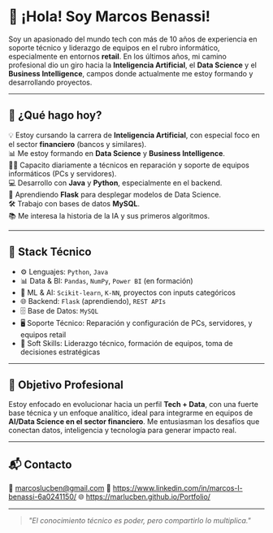 # 👋 ¡Hola! Soy Marcos Benassi!

Soy un apasionado del mundo tech con más de 10 años de experiencia en soporte técnico y liderazgo de equipos en el rubro informático, especialmente en entornos **retail**. En los últimos años, mi camino profesional dio un giro hacia la **Inteligencia Artificial**, el **Data Science** y el **Business Intelligence**, campos donde actualmente me estoy formando y desarrollando proyectos.

---

## 🧠 ¿Qué hago hoy?

💡 Estoy cursando la carrera de **Inteligencia Artificial**, con especial foco en el sector **financiero** (bancos y similares).  
📊 Me estoy formando en **Data Science** y **Business Intelligence**.  
👨‍🏫 Capacito diariamente a técnicos en reparación y soporte de equipos informáticos (PCs y servidores).  
💻 Desarrollo con **Java** y **Python**, especialmente en el backend.  
🐍 Aprendiendo **Flask** para desplegar modelos de Data Science.  
🛠 Trabajo con bases de datos **MySQL**.  
📚 Me interesa la historia de la IA y sus primeros algoritmos.  

---

## 🧰 Stack Técnico

- ⚙️ Lenguajes: `Python`, `Java`
- 📊 Data & BI: `Pandas`, `NumPy`, `Power BI` (en formación)
- 🧪 ML & AI: `Scikit-learn`, `K-NN`, proyectos con inputs categóricos
- 🌐 Backend: `Flask` (aprendiendo), `REST APIs`
- 🗄️ Base de Datos: `MySQL`
- 🖥️ Soporte Técnico: Reparación y configuración de PCs, servidores, y equipos retail
- 🧠 Soft Skills: Liderazgo técnico, formación de equipos, toma de decisiones estratégicas

---

## 🚀 Objetivo Profesional

Estoy enfocado en evolucionar hacia un perfil **Tech + Data**, con una fuerte base técnica y un enfoque analítico, ideal para integrarme en equipos de **AI/Data Science en el sector financiero**. Me entusiasman los desafíos que conectan datos, inteligencia y tecnología para generar impacto real.

---

## 📬 Contacto

📧 marcoslucben@gmail.com
💼 https://www.linkedin.com/in/marcos-l-benassi-6a0241150/
🌐 https://marlucben.github.io/Portfolio/ 

---

> *"El conocimiento técnico es poder, pero compartirlo lo multiplica."*  
